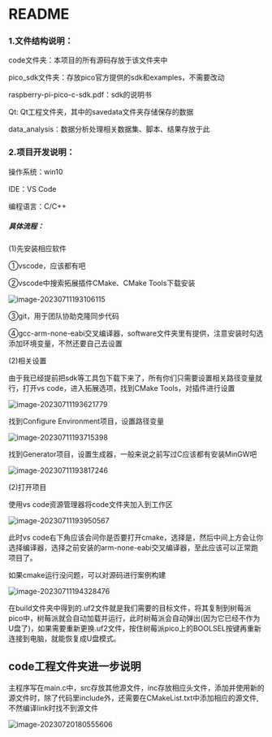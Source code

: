 # README

### 1.文件结构说明：

code文件夹：本项目的所有源码存放于该文件夹中

pico_sdk文件夹：存放pico官方提供的sdk和examples，不需要改动

raspberry-pi-pico-c-sdk.pdf：sdk的说明书

Qt: Qt工程文件夹，其中的savedata文件夹存储保存的数据

data_analysis：数据分析处理相关数据集、脚本、结果存放于此

### 2.项目开发说明：

操作系统：win10

IDE：VS Code

编程语言：C/C++

##### 具体流程：

(1)先安装相应软件

①vscode，应该都有吧

②vscode中搜索拓展插件CMake、CMake Tools下载安装

![image-20230711193106115](https://xkraft-blog-1211-1314103412.cos.ap-nanjing.myqcloud.com/img/image-20230711193106115.png)

③git，用于团队协助克隆同步代码

④gcc-arm-none-eabi交叉编译器，software文件夹里有提供，注意安装时勾选添加环境变量，不然还要自己去设置

(2)相关设置

由于我已经提前把sdk等工具包下载下来了，所有你们只需要设置相关路径变量就行，打开vs code，进入拓展选项，找到CMake Tools，对插件进行设置

![image-20230711193621779](https://xkraft-blog-1211-1314103412.cos.ap-nanjing.myqcloud.com/img/image-20230711193621779.png)

找到Configure Environment项目，设置路径变量

![image-20230711193715398](https://xkraft-blog-1211-1314103412.cos.ap-nanjing.myqcloud.com/img/image-20230711193715398.png)

找到Generator项目，设置生成器，一般来说之前写过C应该都有安装MinGW吧

![image-20230711193817246](https://xkraft-blog-1211-1314103412.cos.ap-nanjing.myqcloud.com/img/image-20230711193817246.png)

(2)打开项目

使用vs code资源管理器将code文件夹加入到工作区

![image-20230711193950567](https://xkraft-blog-1211-1314103412.cos.ap-nanjing.myqcloud.com/img/image-20230711193950567.png)

此时vs code右下角应该会问你是否要打开cmake，选择是，然后中间上方会让你选择编译器，选择之前安装的arm-none-eabi交叉编译器，至此应该可以正常跑项目了。

如果cmake运行没问题，可以对源码进行案例构建

![image-20230711194328476](https://xkraft-blog-1211-1314103412.cos.ap-nanjing.myqcloud.com/img/image-20230711194328476.png)

在build文件夹中得到的.uf2文件就是我们需要的目标文件，将其复制到树莓派pico中，树莓派就会自动加载并运行，此时树莓派会自动弹出(因为它已经不作为U盘了)，如果需要重新更换.uf2文件，按住树莓派pico上的BOOLSEL按键再重新连接到电脑，就能恢复成U盘模式。

## code工程文件夹进一步说明

主程序写在main.c中，src存放其他源文件，inc存放相应头文件，添加并使用新的源文件时，除了代码里include外，还需要在CMakeList.txt中添加相应的源文件,不然编译link时找不到源文件

![image-20230720180555606](https://xkraft-blog-1211-1314103412.cos.ap-nanjing.myqcloud.com/img/image-20230720180555606.png)